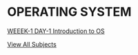 # OPERATING SYSTEM

[WEEEK-1 DAY-1 Introduction to OS](https://drive.google.com/file/d/1RNma6R0wB4OWzXKKNTxmvfZCsAk6zYFw/view?usp=sharing)

[View All Subjects](/CS/)
